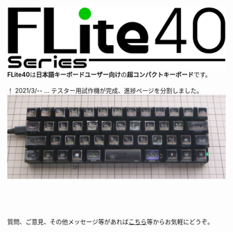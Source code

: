 <img src=img/logo1.png><BR>
<B>FLite40</B>は<B>日本語キーボードユーザー向け</B>の<B>超コンパクトキーボード</B>です。<BR>
<BR>
！ 2021/3/-- … テスター用試作機が完成、進捗ページを分割しました。<BR>
<img src=img/ssk1.png><BR>
<BR>
<BR>
<BR>
<BR>
<BR>
質問、ご意見、その他メッセージ等があれば<a href="https://twitter.com/r_feather1350" target="_blank">こちら</a>等からお気軽にどうぞ。<BR>
